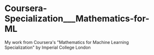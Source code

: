 # Coursera-Specialization___Mathematics-for-ML
My work from Coursera's "Mathematics for Machine Learning Specialization" by Imperial College London
